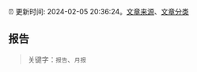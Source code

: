 :alarm_clock: 更新时间: 2024-02-05 20:36:24。[文章来源](/README.md)、[文章分类](/TAGS.md)

## 报告


> 关键字：`报告`、`月报`



